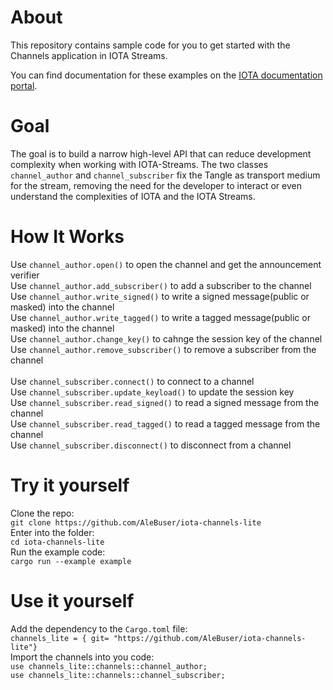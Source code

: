 # About

This repository contains sample code for you to get started with the Channels application in IOTA Streams.

You can find documentation for these examples on the [IOTA documentation portal](https://docs.iota.org/docs/iota-streams/1.0/overview).

# Goal
The goal is to build a narrow high-level API that can reduce development complexity when working with IOTA-Streams.
The two classes `channel_author` and `channel_subscriber` fix the Tangle as transport medium for the stream, removing the need for the developer to interact or even understand the complexities of IOTA and the IOTA Streams. 

# How It Works

Use `channel_author.open()` to open the channel and get the announcement verifier <br />
Use `channel_author.add_subscriber()` to add a subscriber to the channel <br />
Use `channel_author.write_signed()` to write a signed message(public or masked) into the channel <br />
Use `channel_author.write_tagged()` to write a tagged message(public or masked) into the channel <br />
Use `channel_author.change_key()` to cahnge the session key of the channel <br />
Use `channel_author.remove_subscriber()` to remove a subscriber from the channel <br />
<br />
Use `channel_subscriber.connect()` to connect to a channel<br />
Use `channel_subscriber.update_keyload()` to update the session key<br />
Use `channel_subscriber.read_signed()` to read a signed message from the channel<br />
Use `channel_subscriber.read_tagged()` to read a tagged message from the channel<br />
Use `channel_subscriber.disconnect()` to disconnect from a channel<br />

# Try it yourself
Clone the repo:<br />
`git clone https://github.com/AleBuser/iota-channels-lite`<br />
Enter into the folder:<br />
`cd iota-channels-lite`<br />
Run the example code:<br />
`cargo run --example example`<br />

# Use it yourself
Add the dependency to the `Cargo.toml` file: <br />
`channels_lite = { git= "https://github.com/AleBuser/iota-channels-lite"}`<br />
Import the channels into you code:<br />
`use channels_lite::channels::channel_author;`<br />
`use channels_lite::channels::channel_subscriber;`<br />


